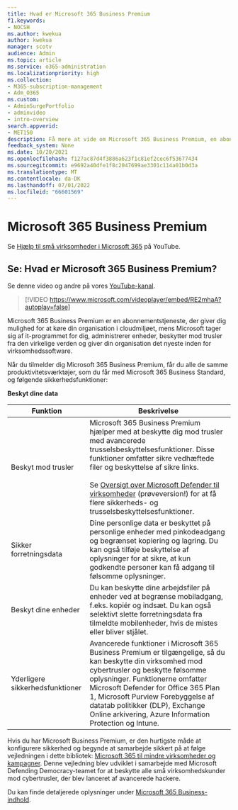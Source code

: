 ```yaml
---
title: Hvad er Microsoft 365 Business Premium
f1.keywords:
- NOCSH
ms.author: kwekua
author: kwekua
manager: scotv
audience: Admin
ms.topic: article
ms.service: o365-administration
ms.localizationpriority: high
ms.collection:
- M365-subscription-management
- Adm_O365
ms.custom:
- AdminSurgePortfolio
- adminvideo
- intro-overview
search.appverid:
- MET150
description: Få mere at vide om Microsoft 365 Business Premium, en abonnementstjeneste, der tager sig af it-delen for dig.
feedback_system: None
ms.date: 10/20/2021
ms.openlocfilehash: f127ac87d4f3886a623f1c81ef2cec6f53677434
ms.sourcegitcommit: e9692a40dfe1f8c2047699ae3301c114a01b0d3a
ms.translationtype: MT
ms.contentlocale: da-DK
ms.lasthandoff: 07/01/2022
ms.locfileid: "66601569"
---
```

# <a name="microsoft-365-business-premium"></a>Microsoft 365 Business Premium

Se [Hjælp til små virksomheder i Microsoft 365](https://go.microsoft.com/fwlink/?linkid=2197659) på YouTube.

## <a name="watch-what-is-microsoft-365-business-premium"></a>Se: Hvad er Microsoft 365 Business Premium?

Se denne video og andre på vores [YouTube-kanal](https://go.microsoft.com/fwlink/?linkid=2198029).

> [!VIDEO https://www.microsoft.com/videoplayer/embed/RE2mhaA?autoplay=false]

Microsoft 365 Business Premium er en abonnementstjeneste, der giver dig mulighed for at køre din organisation i cloudmiljøet, mens Microsoft tager sig af it-programmet for dig, administrerer enheder, beskytter mod trusler fra den virkelige verden og giver din organisation det nyeste inden for virksomhedssoftware.

Når du tilmelder dig Microsoft 365 Business Premium, får du alle de samme produktivitetsværktøjer, som du får med Microsoft 365 Business Standard, og følgende sikkerhedsfunktioner:

**Beskyt dine data**


|Funktion|Beskrivelse|
| --- | --- |
| Beskyt mod trusler | Microsoft 365 Business Premium hjælper med at beskytte dig mod trusler med avancerede trusselsbeskyttelsesfunktioner. Disse funktioner omfatter sikre vedhæftede filer og beskyttelse af sikre links. <br/><br/>Se [Oversigt over Microsoft Defender til virksomheder](../../security/defender-business/mdb-overview.md) (prøveversion!) for at få flere sikkerheds- og trusselsbeskyttelsesfunktioner. |
| Sikker forretningsdata | Dine personlige data er beskyttet på personlige enheder med pinkodeadgang og begrænset kopiering og lagring. Du kan også tilføje beskyttelse af oplysninger for at sikre, at kun godkendte personer kan få adgang til følsomme oplysninger. |
| Beskyt dine enheder | Du kan beskytte dine arbejdsfiler på enheder ved at begrænse mobiladgang, f.eks. kopiér og indsæt. Du kan også selektivt slette forretningsdata fra tilmeldte mobilenheder, hvis de mistes eller bliver stjålet. |
| Yderligere sikkerhedsfunktioner | Avancerede funktioner i Microsoft 365 Business Premium er tilgængelige, så du kan beskytte din virksomhed mod cybertrusler og beskytte følsomme oplysninger. Funktionerne omfatter Microsoft Defender for Office 365 Plan 1, Microsoft Purview Forebyggelse af datatab politikker (DLP), Exchange Online arkivering, Azure Information Protection og Intune. |

Hvis du har Microsoft Business Premium, er den hurtigste måde at konfigurere sikkerhed og begynde at samarbejde sikkert på at følge vejledningen i dette bibliotek: [Microsoft 365 til mindre virksomheder og kampagner](../../business-premium/index.md). Denne vejledning blev udviklet i samarbejde med Microsoft Defending Democracy-teamet for at beskytte alle små virksomhedskunder mod cybertrusler, der blev lanceret af avancerede hackere. 

Du kan finde detaljerede oplysninger under [Microsoft 365 Business-indhold](../../admin/index.yml).
